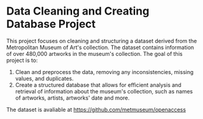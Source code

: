 # Data Cleaning and Creating Database Project

This project focuses on cleaning and structuring a dataset derived from the Metropolitan Museum of Art's collection. The dataset contains information of over 480,000 artworks in the museum's collection. The goal of this project is to:

1. Clean and preprocess the data, removing any inconsistencies, missing values, and duplicates.
2. Create a structured database that allows for efficient analysis and retrieval of information about the museum's collection, such as names of artworks, artists, artworks' date and more.

The dataset is avaliable at https://github.com/metmuseum/openaccess
